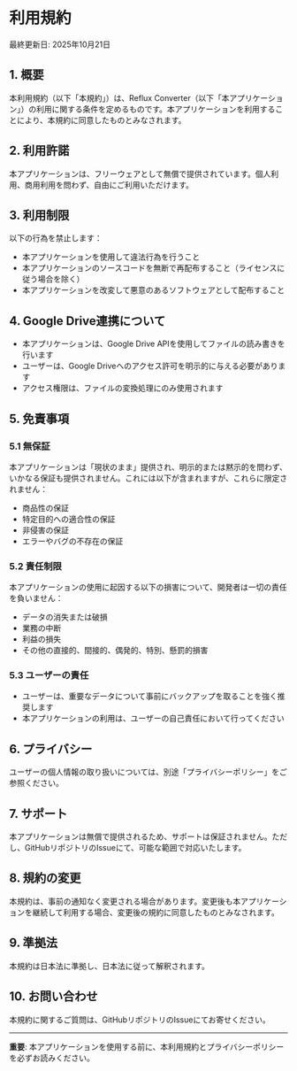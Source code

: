 # 利用規約

最終更新日: 2025年10月21日

## 1. 概要

本利用規約（以下「本規約」）は、Reflux Converter（以下「本アプリケーション」）の利用に関する条件を定めるものです。本アプリケーションを利用することにより、本規約に同意したものとみなされます。

## 2. 利用許諾

本アプリケーションは、フリーウェアとして無償で提供されています。個人利用、商用利用を問わず、自由にご利用いただけます。

## 3. 利用制限

以下の行為を禁止します：
- 本アプリケーションを使用して違法行為を行うこと
- 本アプリケーションのソースコードを無断で再配布すること（ライセンスに従う場合を除く）
- 本アプリケーションを改変して悪意のあるソフトウェアとして配布すること

## 4. Google Drive連携について

- 本アプリケーションは、Google Drive APIを使用してファイルの読み書きを行います
- ユーザーは、Google Driveへのアクセス許可を明示的に与える必要があります
- アクセス権限は、ファイルの変換処理にのみ使用されます

## 5. 免責事項

### 5.1 無保証
本アプリケーションは「現状のまま」提供され、明示的または黙示的を問わず、いかなる保証も提供されません。これには以下が含まれますが、これらに限定されません：
- 商品性の保証
- 特定目的への適合性の保証
- 非侵害の保証
- エラーやバグの不存在の保証

### 5.2 責任制限
本アプリケーションの使用に起因する以下の損害について、開発者は一切の責任を負いません：
- データの消失または破損
- 業務の中断
- 利益の損失
- その他の直接的、間接的、偶発的、特別、懸罰的損害

### 5.3 ユーザーの責任
- ユーザーは、重要なデータについて事前にバックアップを取ることを強く推奨します
- 本アプリケーションの利用は、ユーザーの自己責任において行ってください

## 6. プライバシー

ユーザーの個人情報の取り扱いについては、別途「プライバシーポリシー」をご参照ください。

## 7. サポート

本アプリケーションは無償で提供されるため、サポートは保証されません。ただし、GitHubリポジトリのIssueにて、可能な範囲で対応いたします。

## 8. 規約の変更

本規約は、事前の通知なく変更される場合があります。変更後も本アプリケーションを継続して利用する場合、変更後の規約に同意したものとみなされます。

## 9. 準拠法

本規約は日本法に準拠し、日本法に従って解釈されます。

## 10. お問い合わせ

本規約に関するご質問は、GitHubリポジトリのIssueにてお寄せください。

---

**重要**: 本アプリケーションを使用する前に、本利用規約とプライバシーポリシーを必ずお読みください。